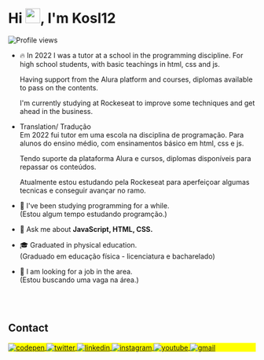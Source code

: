 <h1 align="left">Hi <img src="https://raw.githubusercontent.com/kaueMarques/kaueMarques/master/hi.gif" height="30px">, I'm Kosl12</h1>
<p align="left"> <img src="https://komarev.com/ghpvc/?username=Kosl12&color=yellow" alt="Profile views" /> </p>

- 🔥 In 2022 I was a tutor at a school in the programming discipline. For high school students, with basic teachings in html, css and js. <br>

    Having support from the Alura platform and courses, diplomas available to pass on the contents.<br>

    I'm currently studying at Rockeseat to improve some techniques and get ahead in the business. <br>   

-   Translation/ Tradução <br>
    Em 2022 fui tutor em uma escola na disciplina de programação. Para alunos do ensino médio, com ensinamentos básico em html, css e js.<br>

    Tendo suporte da plataforma Alura e cursos, diplomas disponíveis para repassar os conteúdos.<br>

    Atualmente estou estudando pela Rockeseat para aperfeiçoar algumas tecnicas e conseguir avançar no ramo.


- 🔭 I've been studying programming for a while. <br>
      (Estou algum tempo estudando programção.) 

- 💬 Ask me about **JavaScript, HTML, CSS.**

- 🎓 Graduated in physical education. <br>
      (Graduado em educação física - licenciatura e bacharelado)

- 🧧 I am looking for a job in the area. <br>
      (Estou buscando uma vaga na área.)



<br><br>

## Contact

<p align="left" style="background:yellow">
<a href="https://codepen.io" target="_blank">
  <img align="center" src="https://img.shields.io/badge/-..-05122A?style=flat&logo=codepen" alt="codepen"/>
</a>
<a href="https://twitter.com" target="_blank">
  <img align="center" src="https://img.shields.io/badge/-..-05122A?style=flat&logo=twitter" alt="twitter"/>  
</a>
<a href="https://linkedin.com" target="_blank">
  <img align="center" src="https://img.shields.io/badge/-..-05122A?style=flat&logo=linkedin" alt="linkedin"/>
</a>
<a href="https://instagram.com" target="_blank">
 <img align="center" src="https://img.shields.io/badge/-..-05122A?style=flat&logo=instagram" alt="instagram"/>
</a>
<a href="https://youtube.com" target="_blank">
 <img align="center" src="https://img.shields.io/badge/-..-05122A?style=flat&logo=youtube" alt="youtube"/>
</a>
<a href="https://gmail.com" target="_blank">
 <img align="center" src="https://img.shields.io/badge/-pierreson.pk@gmail.com-05122A?style=flat&logo=gmail" alt="gmail"/>
</a>
</p>